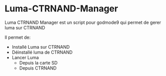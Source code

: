 # Luma-CTRNAND-Manager

Luma CTRNAND Manager est un script pour godmode9 qui permet de gerer luma sur CTRNAND

Il permet de:
* Installé Luma sur CTRNAND
* Déinstallé luma de CTRNAND
* Lancer Luma 
  * Depuis la carte SD
  * Depuis CTRNAND
